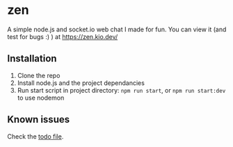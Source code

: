 # zen
A simple node.js and socket.io web chat I made for fun. You can view it (and test for bugs :) ) at https://zen.kio.dev/

## Installation
1. Clone the repo
2. Install node.js and the project dependancies
3. Run start script in project directory: `npm run start`, or `npm run start:dev` to use nodemon

## Known issues
Check the [todo file](TODO.md).
